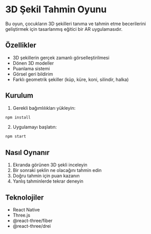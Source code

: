 # 3D Şekil Tahmin Oyunu

Bu oyun, çocukların 3D şekilleri tanıma ve tahmin etme becerilerini geliştirmek için tasarlanmış eğitici bir AR uygulamasıdır.

## Özellikler

- 3D şekillerin gerçek zamanlı görselleştirilmesi
- Dönen 3D modeller
- Puanlama sistemi
- Görsel geri bildirim
- Farklı geometrik şekiller (küp, küre, koni, silindir, halka)

## Kurulum

1. Gerekli bağımlılıkları yükleyin:
```bash
npm install
```

2. Uygulamayı başlatın:
```bash
npm start
```

## Nasıl Oynanır

1. Ekranda görünen 3D şekli inceleyin
2. Bir sonraki şeklin ne olacağını tahmin edin
3. Doğru tahmin için puan kazanın
4. Yanlış tahminlerde tekrar deneyin

## Teknolojiler

- React Native
- Three.js
- @react-three/fiber
- @react-three/drei
